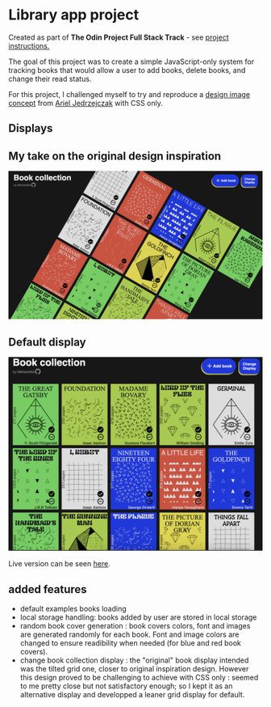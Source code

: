 # Library app project

Created as part of **The Odin Project Full Stack Track** - see [project instructions.](https://www.theodinproject.com/lessons/node-path-javascript-library)

The goal of this project was to create a simple JavaScript-only system for tracking books that would allow a user to add books, delete books, and change their read status.

For this project, I challenged myself to try and reproduce a [design image concept](https://dribbble.com/shots/17726062-Chord-Press-Book-Covers/attachments/12888441?mode=media) from [Ariel Jedrzejczak](https://dribbble.com/arieljedrzejczak) with CSS only.

## Displays

## My take on the original design inspiration

![This an image of the alternative display](./resources/Library-app-altdisplay2_april22.png)

## Default display

![This an image of the default display](./resources/Library-app_april22.png)

Live version can be seen [here](https://melladoma.github.io/odin-library-app/).

## added features

- default examples books loading
- local storage handling: books added by user are stored in local storage
- random book cover generation : book covers colors, font and images are generated randomly for each book. Font and image colors are changed to ensure readibility when needed (for blue and red book covers).
- change book collection display : the "original" book display intended was the tilted grid one, closer to original inspiration design.
  However this design proved to be challenging to achieve with CSS only : seemed to me pretty close but not satisfactory enough; so I kept it as an alternative display and developped a leaner grid display for default.
